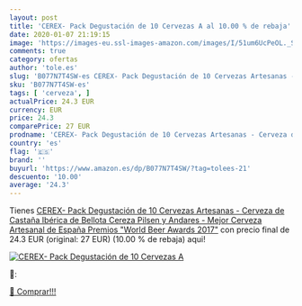 ```yaml
---
layout: post
title: 'CEREX- Pack Degustación de 10 Cervezas A al 10.00 % de rebaja'
date: 2020-01-07 21:19:15
image: 'https://images-eu.ssl-images-amazon.com/images/I/51um6UcPeOL._SL400_.jpg'
comments: true
category: ofertas
author: 'tole.es'
slug: 'B077N7T4SW-es CEREX- Pack Degustación de 10 Cervezas Artesanas - Cerveza...'
sku: 'B077N7T4SW-es'
tags: [ 'cerveza', ]
actualPrice: 24.3 EUR
currency: EUR
price: 24.3
comparePrice: 27 EUR
prodname: 'CEREX- Pack Degustación de 10 Cervezas Artesanas - Cerveza de Castaña  Ibérica de Bellota  Cereza  Pilsen y Andares - Mejor Cerveza Artesanal de España Premios "World Beer Awards 2017"'
country: 'es'
flag: '🇪🇸'
brand: ''
buyurl: 'https://www.amazon.es/dp/B077N7T4SW/?tag=tolees-21'
descuento: '10.00'
average: '24.3'
---
```


Tienes [CEREX- Pack Degustación de 10 Cervezas Artesanas - Cerveza de Castaña  Ibérica de Bellota  Cereza  Pilsen y Andares - Mejor Cerveza Artesanal de España Premios "World Beer Awards 2017"](https://www.amazon.es/dp/B077N7T4SW/?tag=tolees-21) con precio final de  24.3 EUR (original: 27 EUR) (10.00 %  de rebaja) aqui!

[![CEREX- Pack Degustación de 10 Cervezas A](https://images-eu.ssl-images-amazon.com/images/I/51um6UcPeOL._SL400_.jpg)](https://www.amazon.es/dp/B077N7T4SW/?tag=tolees-21)

🔎:


[🛒 Comprar!!!](https://www.amazon.es/dp/B077N7T4SW/?tag=tolees-21)
